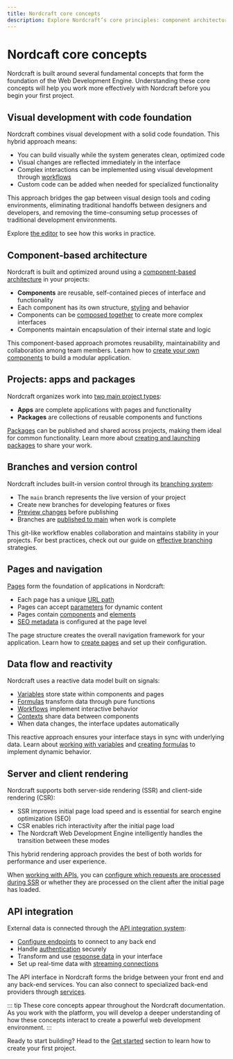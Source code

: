 ```yaml
---
title: Nordcraft core concepts
description: Explore Nordcraft’s core principles: component architecture, reactive data flow, and visual development with code.
---
```


# Nordcaft core concepts

Nordcraft is built around several fundamental concepts that form the foundation of the Web Development Engine. Understanding these core concepts will help you work more effectively with Nordcraft before you begin your first project.

## Visual development with code foundation

Nordcraft combines visual development with a solid code foundation. This hybrid approach means:

- You can build visually while the system generates clean, optimized code
- Visual changes are reflected immediately in the interface
- Complex interactions can be implemented using visual development through [workflows](/workflows/overview)
- Custom code can be added when needed for specialized functionality

This approach bridges the gap between visual design tools and coding environments, eliminating traditional handoffs between designers and developers, and removing the time-consuming setup processes of traditional development environments.

Explore [the editor](/the-editor/overview) to see how this works in practice.

## Component-based architecture

Nordcraft is built and optimized around using a [component-based architecture](/components/overview) in your projects:

- **Components** are reusable, self-contained pieces of interface and functionality
- Each component has its own structure, [styling](/styling/styles-and-layout) and behavior
- Components can be [composed together](/components/compositions) to create more complex interfaces
- Components maintain encapsulation of their internal state and logic

This component-based approach promotes reusability, maintainability and collaboration among team members. Learn how to [create your own components](/components/create-a-component) to build a modular application.

## Projects: apps and packages

Nordcraft organizes work into [two main project types](/get-started/create-a-project):

- **Apps** are complete applications with pages and functionality
- **Packages** are collections of reusable components and functions

[Packages](/packages/overview) can be published and shared across projects, making them ideal for common functionality. Learn more about [creating and launching packages](/packages/creating-and-launching) to share your work.

## Branches and version control

Nordcraft includes built-in version control through its [branching system](/get-started/branches-and-publishing):

- The `main` branch represents the live version of your project
- Create new branches for developing features or fixes
- [Preview changes](/get-started/branches-and-publishing#preview-a-branch) before publishing
- Branches are [published to main](/get-started/branches-and-publishing#publish-changes) when work is complete

This git-like workflow enables collaboration and maintains stability in your projects. For best practices, check out our guide on [effective branching](/good-practices/branching) strategies.

## Pages and navigation

[Pages](/pages/overview) form the foundation of applications in Nordcraft:

- Each page has a unique [URL path](/pages/page-configuration#url-structure)
- Pages can accept [parameters](/pages/static-and-dynamic#dynamic-pages) for dynamic content
- Pages contain [components](/building-blocks/components) and [elements](/building-blocks/elements)
- [SEO metadata](/pages/page-configuration#metadata) is configured at the page level

The page structure creates the overall navigation framework for your application. Learn how to [create pages](/pages/create-a-page) and set up their configuration.

## Data flow and reactivity

Nordcraft uses a reactive data model built on signals:

- [Variables](/variables/overview) store state within components and pages
- [Formulas](/formulas/overview) transform data through pure functions
- [Workflows](/workflows/overview) implement interactive behavior
- [Contexts](/contexts/overview) share data between components
- When data changes, the interface updates automatically

This reactive approach ensures your interface stays in sync with underlying data. Learn about [working with variables](/variables/working-with-variables) and [creating formulas](/formulas/working-with-formulas) to implement dynamic behavior.

## Server and client rendering

Nordcraft supports both server-side rendering (SSR) and client-side rendering (CSR):

- SSR improves initial page load speed and is essential for search engine optimization (SEO)
- CSR enables rich interactivity after the initial page load
- The Nordcraft Web Development Engine intelligently handles the transition between these modes

This hybrid rendering approach provides the best of both worlds for performance and user experience.

When [working with APIs](/connecting-data/working-with-apis), you can [configure which requests are processed during SSR](/connecting-data/advanced-api-features#server-side-rendering-ssr) or whether they are processed on the client after the initial page has loaded.

## API integration

External data is connected through the [API integration system](/connecting-data/overview):

- [Configure endpoints](/connecting-data/working-with-apis) to connect to any back end
- Handle [authentication](/connecting-data/authentication) securely
- Transform and use [response data](/connecting-data/call-an-api#accessing-api-data) in your interface
- Set up real-time data with [streaming connections](/connecting-data/streaming)

The API interface in Nordcraft forms the bridge between your front end and any back-end services. You can also connect to specialized back-end providers through [services](/connecting-data/services).

::: tip
These core concepts appear throughout the Nordcraft documentation. As you work with the platform, you will develop a deeper understanding of how these concepts interact to create a powerful web development environment.
:::

Ready to start building? Head to the [Get started](/get-started/overview) section to learn how to create your first project.
